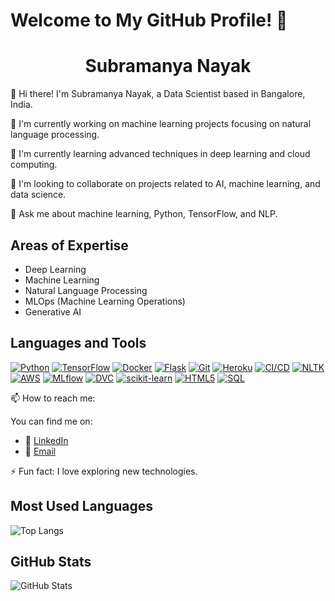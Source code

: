 # Welcome to My GitHub Profile! 👋


<h1 align="center">Subramanya Nayak</h1>



👋 Hi there! I'm Subramanya Nayak, a Data Scientist based in Bangalore, India.

🌱 I'm currently working on machine learning projects focusing on natural language processing.

🔭 I'm currently learning advanced techniques in deep learning and cloud computing.

👯 I'm looking to collaborate on projects related to AI, machine learning, and data science.

💬 Ask me about machine learning, Python, TensorFlow, and NLP.

## Areas of Expertise
- Deep Learning
- Machine Learning
- Natural Language Processing
- MLOps (Machine Learning Operations)
- Generative AI


## Languages and Tools
[![Python](https://img.shields.io/badge/Python-3776AB?style=for-the-badge&logo=python&logoColor=white)](https://www.python.org/)
[![TensorFlow](https://img.shields.io/badge/TensorFlow-FF6F00?style=for-the-badge&logo=tensorflow&logoColor=white)](https://www.tensorflow.org/)
[![Docker](https://img.shields.io/badge/Docker-2496ED?style=for-the-badge&logo=docker&logoColor=white)](https://www.docker.com/)
[![Flask](https://img.shields.io/badge/Flask-000000?style=for-the-badge&logo=flask&logoColor=white)](https://flask.palletsprojects.com/)
[![Git](https://img.shields.io/badge/Git-F05032?style=for-the-badge&logo=git&logoColor=white)](https://git-scm.com/)
[![Heroku](https://img.shields.io/badge/Heroku-430098?style=for-the-badge&logo=heroku&logoColor=white)](https://www.heroku.com/)
[![CI/CD](https://img.shields.io/badge/CI%2FCD-009688?style=for-the-badge&logo=gitlab&logoColor=white)](https://about.gitlab.com/stages-devops-lifecycle/continuous-integration/)
[![NLTK](https://img.shields.io/badge/NLTK-50C878?style=for-the-badge&logo=nltk&logoColor=white)](https://www.nltk.org/)
[![AWS](https://img.shields.io/badge/AWS-232F3E?style=for-the-badge&logo=amazon-aws&logoColor=white)](https://aws.amazon.com/)
[![MLflow](https://img.shields.io/badge/MLflow-00599C?style=for-the-badge&logo=apache&logoColor=white)](https://mlflow.org/)
[![DVC](https://img.shields.io/badge/DVC-EE4C2C?style=for-the-badge&logo=dataversioncontrol&logoColor=white)](https://dvc.org/)
[![scikit-learn](https://img.shields.io/badge/scikit--learn-F7931E?style=for-the-badge&logo=scikit-learn&logoColor=white)](https://scikit-learn.org/)
[![HTML5](https://img.shields.io/badge/HTML5-E34F26?style=for-the-badge&logo=html5&logoColor=white)](https://developer.mozilla.org/en-US/docs/Web/HTML)
[![SQL](https://img.shields.io/badge/SQL-4479A1?style=for-the-badge&logo=sql&logoColor=white)](https://www.w3schools.com/sql/)




📫 How to reach me: 
       
You can find me on:
   - 💼 [LinkedIn](https://www.linkedin.com/in/subramanya-nayak3)
   - 📧 [Email](mailto:subramanyanayak3@gmail.com)


⚡ Fun fact: I love exploring new technologies.

## Most Used Languages
![Top Langs](https://github-readme-stats.vercel.app/api/top-langs/?username=SubramanyaNayak-github&layout=compact)

## GitHub Stats
![GitHub Stats](https://github-readme-stats.vercel.app/api?username=SubramanyaNayak-github&show_icons=true&count_private=true&hide=contribs,prs&theme=dark)
